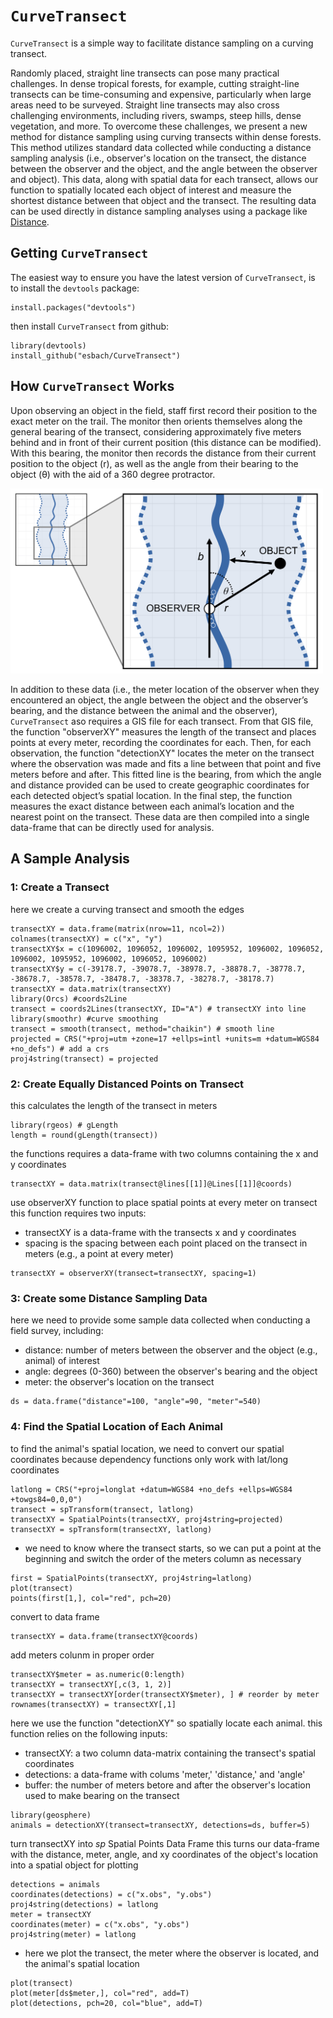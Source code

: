 # `CurveTransect`
`CurveTransect` is a simple way to facilitate distance sampling on a curving transect. 

Randomly placed, straight line transects can pose many practical challenges. In dense tropical forests, for example, cutting straight-line transects can be time-consuming and expensive, particularly when large areas need to be surveyed. Straight line transects may also cross challenging environments, including rivers, swamps, steep hills, dense vegetation, and more. To overcome these challenges, we present a new method for distance sampling using curving transects within dense forests. This method utilizes standard data collected while conducting a distance sampling analysis (i.e., observer's location on the transect, the distance between the observer and the object, and the angle between the observer and object). This data, along with spatial data for each transect, allows our function to spatially located each object of interest and measure the shortest distance between that object and the transect. The resulting data can be used directly in distance sampling analyses using a package like [Distance](https://github.com/cran/Distance/blob/master/README.md).

## Getting `CurveTransect`

The easiest way to ensure you have the latest version of `CurveTransect`, is to install the `devtools` package:
```
install.packages("devtools")
```
then install `CurveTransect` from github:
```
library(devtools)
install_github("esbach/CurveTransect")
```

## How `CurveTransect` Works

Upon observing an object in the field, staff first record their position to the exact meter on the trail. The monitor then orients themselves along the general bearing of the transect, considering approximately five meters behind and in front of their current position (this distance can be modified). With this bearing, the monitor then records the distance from their current position to the object (r), as well as the angle from their bearing to the object (θ) with the aid of a 360 degree protractor. 

<img src="https://github.com/esbach/CurveTransect/blob/main/Figures/Figure.jpg" width="500" />

In addition to these data (i.e., the meter location of the observer when they encountered an object, the angle between the object and the observer’s bearing, and the distance between the animal and the observer), `CurveTransect` aso requires a GIS file for each transect. From that GIS file, the function "observerXY" measures the length of the transect and places points at every meter, recording the coordinates for each. Then, for each observation, the function "detectionXY" locates the meter on the transect where the observation was made and fits a line between that point and five meters before and after. This fitted line is the bearing, from which the angle and distance provided can be used to create geographic coordinates for each detected object’s spatial location. In the final step, the function measures the exact distance between each animal’s location and the nearest point on the transect. These data are then compiled into a single data-frame that can be directly used for analysis.

## A Sample Analysis

### 1: Create a Transect

here we create a curving transect and smooth the edges
```
transectXY = data.frame(matrix(nrow=11, ncol=2))
colnames(transectXY) = c("x", "y")
transectXY$x = c(1096002, 1096052, 1096002, 1095952, 1096002, 1096052, 1096002, 1095952, 1096002, 1096052, 1096002)
transectXY$y = c(-39178.7, -39078.7, -38978.7, -38878.7, -38778.7, -38678.7, -38578.7, -38478.7, -38378.7, -38278.7, -38178.7)
transectXY = data.matrix(transectXY)
library(Orcs) #coords2Line
transect = coords2Lines(transectXY, ID="A") # transectXY into line
library(smoothr) #curve smoothing
transect = smooth(transect, method="chaikin") # smooth line
projected = CRS("+proj=utm +zone=17 +ellps=intl +units=m +datum=WGS84 +no_defs") # add a crs
proj4string(transect) = projected
```

### 2: Create Equally Distanced Points on Transect

this calculates the length of the transect in meters
```
library(rgeos) # gLength
length = round(gLength(transect))
```

the functions requires a data-frame with two columns containing the x and y coordinates
```
transectXY = data.matrix(transect@lines[[1]]@Lines[[1]]@coords)
```

use observerXY function to place spatial points at every meter on transect
this function requires two inputs: 
- transectXY is a data-frame with the transects x and y coordinates
- spacing is the spacing between each point placed on the transect in meters (e.g., a point at every meter)
```
transectXY = observerXY(transect=transectXY, spacing=1)
```

### 3: Create some Distance Sampling Data
here we need to provide some sample data collected when conducting a field survey, including:
- distance: number of meters between the observer and the object (e.g., animal) of interest
- angle: degrees (0-360) between the observer's bearing and the object
- meter: the observer's location on the transect
```
ds = data.frame("distance"=100, "angle"=90, "meter"=540)
```

### 4: Find the Spatial Location of Each Animal

to find the animal's spatial location, we need to convert our spatial coordinates because dependency functions only work with lat/long coordinates
```
latlong = CRS("+proj=longlat +datum=WGS84 +no_defs +ellps=WGS84 +towgs84=0,0,0")
transect = spTransform(transect, latlong)
transectXY = SpatialPoints(transectXY, proj4string=projected)
transectXY = spTransform(transectXY, latlong)
```

- we need to know where the transect starts, so we can put a point at the beginning and switch the order of the meters column as necessary
```
first = SpatialPoints(transectXY, proj4string=latlong)
plot(transect)
points(first[1,], col="red", pch=20)
```

convert to data frame
```
transectXY = data.frame(transectXY@coords)
```

add meters colunm in proper order
```
transectXY$meter = as.numeric(0:length)
transectXY = transectXY[,c(3, 1, 2)]
transectXY = transectXY[order(transectXY$meter), ] # reorder by meter
rownames(transectXY) = transectXY[,1]
```

here we use the function "detectionXY" so spatially locate each animal. this function relies on the following inputs:
- transectXY: a two column data-matrix containing the transect's spatial coordinates
- detections: a data-frame with colums 'meter,' 'distance,' and 'angle'
- buffer: the number of meters betore and after the observer's location used to make bearing on the transect
```
library(geosphere)
animals = detectionXY(transect=transectXY, detections=ds, buffer=5) 
```

turn transectXY into *sp* Spatial Points Data Frame
this turns our data-frame with the distance, meter, angle, and xy coordinates of the object's location into a spatial object for plotting
```
detections = animals
coordinates(detections) = c("x.obs", "y.obs") 
proj4string(detections) = latlong
meter = transectXY
coordinates(meter) = c("x.obs", "y.obs") 
proj4string(meter) = latlong
```

- here we plot the transect, the meter where the observer is located, and the animal's spatial location
```
plot(transect)
plot(meter[ds$meter,], col="red", add=T)
plot(detections, pch=20, col="blue", add=T)
```
